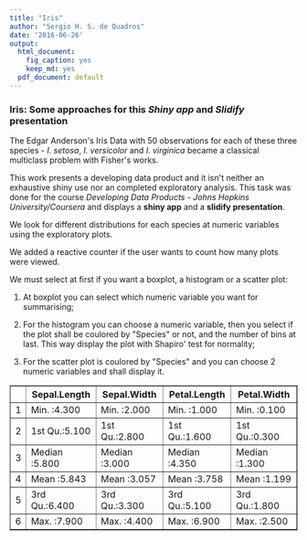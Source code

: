 ```yaml
---
title: "Iris"
author: "Sergio H. S. de Quadros"
date: '2016-06-26'
output:
  html_document:
    fig_caption: yes
    keep_md: yes
  pdf_document: default
---
```




### Iris: Some approaches for this _Shiny app_ and _Slidify_ presentation

The Edgar Anderson's Iris Data with 50 observations for each of these three species - _I. setosa_, _I. versicolor_ and  _I. virginica_ became a classical multiclass problem with Fisher's works.

This work presents a developing data product and it isn't neither an exhaustive shiny use nor an completed exploratory analysis. This task was done for the course _Developing Data Products - Johns Hopkins University/Coursera_ and displays a **shiny app** and a **slidify presentation**.  

We look for different distributions for each species at numeric variables using the exploratory plots.  

We added a reactive counter if the user wants to count how many plots were viewed.

We must select at first if you want a boxplot, a histogram or a scatter plot:
 
1.   At boxplot you can select which numeric variable you want for summarising;

2.   For the histogram you can choose a numeric variable, then you select if the plot shall be coulored by "Species" or not, and the number of bins at last. This way display the plot with Shapiro' test for normality;   

3.   For the scatter plot is coulored by "Species" and you can choose 2 numeric variables and shall display it.

<!-- html table generated in R 3.3.1 by xtable 1.8-2 package -->
<!-- Tue Jul 19 16:49:48 2016 -->
<table border=1>
<tr> <th>  </th> <th>  Sepal.Length </th> <th>  Sepal.Width </th> <th>  Petal.Length </th> <th>  Petal.Width </th>  </tr>
  <tr> <td align="right"> 1 </td> <td> Min.   :4.300   </td> <td> Min.   :2.000   </td> <td> Min.   :1.000   </td> <td> Min.   :0.100   </td> </tr>
  <tr> <td align="right"> 2 </td> <td> 1st Qu.:5.100   </td> <td> 1st Qu.:2.800   </td> <td> 1st Qu.:1.600   </td> <td> 1st Qu.:0.300   </td> </tr>
  <tr> <td align="right"> 3 </td> <td> Median :5.800   </td> <td> Median :3.000   </td> <td> Median :4.350   </td> <td> Median :1.300   </td> </tr>
  <tr> <td align="right"> 4 </td> <td> Mean   :5.843   </td> <td> Mean   :3.057   </td> <td> Mean   :3.758   </td> <td> Mean   :1.199   </td> </tr>
  <tr> <td align="right"> 5 </td> <td> 3rd Qu.:6.400   </td> <td> 3rd Qu.:3.300   </td> <td> 3rd Qu.:5.100   </td> <td> 3rd Qu.:1.800   </td> </tr>
  <tr> <td align="right"> 6 </td> <td> Max.   :7.900   </td> <td> Max.   :4.400   </td> <td> Max.   :6.900   </td> <td> Max.   :2.500   </td> </tr>
   </table>
